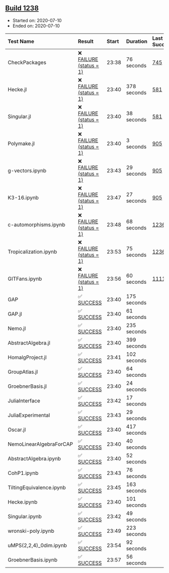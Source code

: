 ## [Build 1238](https://oscarci.mathematik.uni-kl.de/job/oscar-julia-1.4/1238/)

* Started on: 2020-07-10
* Ended on: 2020-07-10

| Test Name    | Result | Start | Duration | Last Success | First Failure |
|:-------------|:-------|:------|:---------|:-------------|:--------------|
| CheckPackages | ❌ [FAILURE (status = 1)](https://oscarci.mathematik.uni-kl.de/job/oscar-julia-1.4/1238/artifact/logs/build-1238/CheckPackages.log) | 23:38 | 76 seconds | [745](https://oscarci.mathematik.uni-kl.de/job/oscar-julia-1.4/745/) | [746](https://oscarci.mathematik.uni-kl.de/job/oscar-julia-1.4/746/) |
| Hecke.jl | ❌ [FAILURE (status = 1)](https://oscarci.mathematik.uni-kl.de/job/oscar-julia-1.4/1238/artifact/logs/build-1238/Hecke.jl.log) | 23:40 | 378 seconds | [581](https://oscarci.mathematik.uni-kl.de/job/oscar-julia-1.4/581/) | [582](https://oscarci.mathematik.uni-kl.de/job/oscar-julia-1.4/582/) |
| Singular.jl | ❌ [FAILURE (status = 1)](https://oscarci.mathematik.uni-kl.de/job/oscar-julia-1.4/1238/artifact/logs/build-1238/Singular.jl.log) | 23:40 | 38 seconds | [581](https://oscarci.mathematik.uni-kl.de/job/oscar-julia-1.4/581/) | [582](https://oscarci.mathematik.uni-kl.de/job/oscar-julia-1.4/582/) |
| Polymake.jl | ❌ [FAILURE (status = 1)](https://oscarci.mathematik.uni-kl.de/job/oscar-julia-1.4/1238/artifact/logs/build-1238/Polymake.jl.log) | 23:40 | 3 seconds | [905](https://oscarci.mathematik.uni-kl.de/job/oscar-julia-1.4/905/) | [907](https://oscarci.mathematik.uni-kl.de/job/oscar-julia-1.4/907/) |
| g-vectors.ipynb | ❌ [FAILURE (status = 1)](https://oscarci.mathematik.uni-kl.de/job/oscar-julia-1.4/1238/artifact/logs/build-1238/g-vectors.ipynb.log) | 23:43 | 29 seconds | [905](https://oscarci.mathematik.uni-kl.de/job/oscar-julia-1.4/905/) | [907](https://oscarci.mathematik.uni-kl.de/job/oscar-julia-1.4/907/) |
| K3-16.ipynb | ❌ [FAILURE (status = 1)](https://oscarci.mathematik.uni-kl.de/job/oscar-julia-1.4/1238/artifact/logs/build-1238/K3-16.ipynb.log) | 23:47 | 27 seconds | [905](https://oscarci.mathematik.uni-kl.de/job/oscar-julia-1.4/905/) | [907](https://oscarci.mathematik.uni-kl.de/job/oscar-julia-1.4/907/) |
| c-automorphisms.ipynb | ❌ [FAILURE (status = 1)](https://oscarci.mathematik.uni-kl.de/job/oscar-julia-1.4/1238/artifact/logs/build-1238/c-automorphisms.ipynb.log) | 23:48 | 68 seconds | [1236](https://oscarci.mathematik.uni-kl.de/job/oscar-julia-1.4/1236/) | [1237](https://oscarci.mathematik.uni-kl.de/job/oscar-julia-1.4/1237/) |
| Tropicalization.ipynb | ❌ [FAILURE (status = 1)](https://oscarci.mathematik.uni-kl.de/job/oscar-julia-1.4/1238/artifact/logs/build-1238/Tropicalization.ipynb.log) | 23:53 | 75 seconds | [1236](https://oscarci.mathematik.uni-kl.de/job/oscar-julia-1.4/1236/) | [1237](https://oscarci.mathematik.uni-kl.de/job/oscar-julia-1.4/1237/) |
| GITFans.ipynb | ❌ [FAILURE (status = 1)](https://oscarci.mathematik.uni-kl.de/job/oscar-julia-1.4/1238/artifact/logs/build-1238/GITFans.ipynb.log) | 23:56 | 60 seconds | [1111](https://oscarci.mathematik.uni-kl.de/job/oscar-julia-1.4/1111/) | [1112](https://oscarci.mathematik.uni-kl.de/job/oscar-julia-1.4/1112/) |
| GAP | ✅ [SUCCESS](https://oscarci.mathematik.uni-kl.de/job/oscar-julia-1.4/1238/artifact/logs/build-1238/GAP.log) | 23:40 | 175 seconds |  |  |
| GAP.jl | ✅ [SUCCESS](https://oscarci.mathematik.uni-kl.de/job/oscar-julia-1.4/1238/artifact/logs/build-1238/GAP.jl.log) | 23:40 | 61 seconds |  |  |
| Nemo.jl | ✅ [SUCCESS](https://oscarci.mathematik.uni-kl.de/job/oscar-julia-1.4/1238/artifact/logs/build-1238/Nemo.jl.log) | 23:40 | 235 seconds |  |  |
| AbstractAlgebra.jl | ✅ [SUCCESS](https://oscarci.mathematik.uni-kl.de/job/oscar-julia-1.4/1238/artifact/logs/build-1238/AbstractAlgebra.jl.log) | 23:40 | 399 seconds |  |  |
| HomalgProject.jl | ✅ [SUCCESS](https://oscarci.mathematik.uni-kl.de/job/oscar-julia-1.4/1238/artifact/logs/build-1238/HomalgProject.jl.log) | 23:41 | 102 seconds |  |  |
| GroupAtlas.jl | ✅ [SUCCESS](https://oscarci.mathematik.uni-kl.de/job/oscar-julia-1.4/1238/artifact/logs/build-1238/GroupAtlas.jl.log) | 23:40 | 64 seconds |  |  |
| GroebnerBasis.jl | ✅ [SUCCESS](https://oscarci.mathematik.uni-kl.de/job/oscar-julia-1.4/1238/artifact/logs/build-1238/GroebnerBasis.jl.log) | 23:40 | 24 seconds |  |  |
| JuliaInterface | ✅ [SUCCESS](https://oscarci.mathematik.uni-kl.de/job/oscar-julia-1.4/1238/artifact/logs/build-1238/JuliaInterface.log) | 23:42 | 17 seconds |  |  |
| JuliaExperimental | ✅ [SUCCESS](https://oscarci.mathematik.uni-kl.de/job/oscar-julia-1.4/1238/artifact/logs/build-1238/JuliaExperimental.log) | 23:43 | 29 seconds |  |  |
| Oscar.jl | ✅ [SUCCESS](https://oscarci.mathematik.uni-kl.de/job/oscar-julia-1.4/1238/artifact/logs/build-1238/Oscar.jl.log) | 23:40 | 417 seconds |  |  |
| NemoLinearAlgebraForCAP | ✅ [SUCCESS](https://oscarci.mathematik.uni-kl.de/job/oscar-julia-1.4/1238/artifact/logs/build-1238/NemoLinearAlgebraForCAP.log) | 23:40 | 40 seconds |  |  |
| AbstractAlgebra.ipynb | ✅ [SUCCESS](https://oscarci.mathematik.uni-kl.de/job/oscar-julia-1.4/1238/artifact/logs/build-1238/AbstractAlgebra.ipynb.log) | 23:40 | 52 seconds |  |  |
| CohP1.ipynb | ✅ [SUCCESS](https://oscarci.mathematik.uni-kl.de/job/oscar-julia-1.4/1238/artifact/logs/build-1238/CohP1.ipynb.log) | 23:43 | 76 seconds |  |  |
| TiltingEquivalence.ipynb | ✅ [SUCCESS](https://oscarci.mathematik.uni-kl.de/job/oscar-julia-1.4/1238/artifact/logs/build-1238/TiltingEquivalence.ipynb.log) | 23:45 | 163 seconds |  |  |
| Hecke.ipynb | ✅ [SUCCESS](https://oscarci.mathematik.uni-kl.de/job/oscar-julia-1.4/1238/artifact/logs/build-1238/Hecke.ipynb.log) | 23:40 | 101 seconds |  |  |
| Singular.ipynb | ✅ [SUCCESS](https://oscarci.mathematik.uni-kl.de/job/oscar-julia-1.4/1238/artifact/logs/build-1238/Singular.ipynb.log) | 23:42 | 49 seconds |  |  |
| wronski-poly.ipynb | ✅ [SUCCESS](https://oscarci.mathematik.uni-kl.de/job/oscar-julia-1.4/1238/artifact/logs/build-1238/wronski-poly.ipynb.log) | 23:49 | 223 seconds |  |  |
| uMPS(2,2,4)_0dim.ipynb | ✅ [SUCCESS](https://oscarci.mathematik.uni-kl.de/job/oscar-julia-1.4/1238/artifact/logs/build-1238/uMPS-2-2-4-_0dim.ipynb.log) | 23:54 | 92 seconds |  |  |
| GroebnerBasis.ipynb | ✅ [SUCCESS](https://oscarci.mathematik.uni-kl.de/job/oscar-julia-1.4/1238/artifact/logs/build-1238/GroebnerBasis.ipynb.log) | 23:57 | 56 seconds |  |  |
